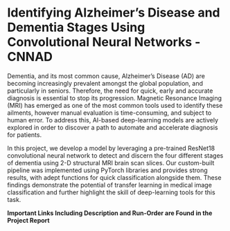 # Identifying Alzheimer’s Disease and Dementia Stages Using Convolutional Neural Networks - CNNAD

Dementia, and its most common cause, Alzheimer’s Disease (AD) are becoming increasingly prevalent amongst the global population, and particularly in seniors. Therefore, the need for quick, early and accurate diagnosis is essential to stop its progression. Magnetic Resonance Imaging (MRI) has emerged as one of the most common tools used to identify these ailments, however manual evaluation is time-consuming, and subject to human error. To address this, AI-based deep-learning models are actively explored in order to discover a path to automate and
accelerate diagnosis for patients.

In this project, we develop a model by leveraging a pre-trained ResNet18 convolutional neural network to detect and discern the four different stages of dementia using 2-D structural MRI brain scan slices. Our custom-built pipeline was implemented using PyTorch libraries and provides strong results, with adept functions for quick classification alongside them. These findings demonstrate the potential of transfer learning in medical image classification and further highlight the skill of deep-learning tools for this task.

**Important Links Including Description and Run-Order are Found in the Project Report**
